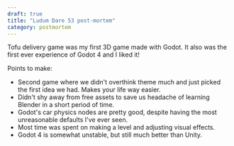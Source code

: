 ```yaml
---
draft: true
title: "Ludum Dare 53 post-mortem"
category: postmortem
---
```


Tofu delivery game was my first 3D game made with Godot. It also was the first
ever experience of Godot 4 and I liked it!

Points to make:
* Second game where we didn't overthink theme much and just picked the first
    idea we had. Makes your life way easier.
* Didn't shy away from free assets to save us headache of learning Blender in a
    short period of time.
* Godot's car physics nodes are pretty good, despite having the most
    unreasonable defaults I've ever seen.
* Most time was spent on making a level and adjusting visual effects.
* Godot 4 is somewhat unstable, but still much better than Unity.
